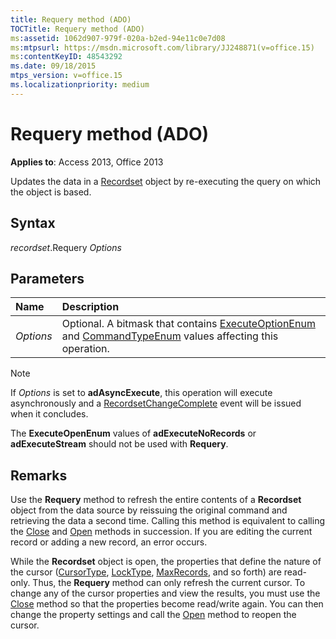 ```yaml
---
title: Requery method (ADO)
TOCTitle: Requery method (ADO)
ms:assetid: 1062d907-979f-020a-b2ed-94e11c0e7d08
ms:mtpsurl: https://msdn.microsoft.com/library/JJ248871(v=office.15)
ms:contentKeyID: 48543292
ms.date: 09/18/2015
mtps_version: v=office.15
ms.localizationpriority: medium
---
```


# Requery method (ADO)

**Applies to**: Access 2013, Office 2013

Updates the data in a [Recordset](recordset-object-ado.md) object by re-executing the query on which the object is based.

## Syntax

*recordset*.Requery *Options*

## Parameters

|Name |Description|
|:----|:----------|
|*Options* |Optional. A bitmask that contains [ExecuteOptionEnum](executeoptionenum.md) and [CommandTypeEnum](commandtypeenum.md) values affecting this operation.|

> [!NOTE]
> If *Options* is set to **adAsyncExecute**, this operation will execute asynchronously and a [RecordsetChangeComplete](willchangerecordset-and-recordsetchangecomplete-events-ado.md) event will be issued when it concludes.

The **ExecuteOpenEnum** values of **adExecuteNoRecords** or **adExecuteStream** should not be used with **Requery**.

## Remarks

Use the **Requery** method to refresh the entire contents of a **Recordset** object from the data source by reissuing the original command and retrieving the data a second time. Calling this method is equivalent to calling the [Close](close-method-ado.md) and [Open](open-method-ado-recordset.md) methods in succession. If you are editing the current record or adding a new record, an error occurs.

While the **Recordset** object is open, the properties that define the nature of the cursor ([CursorType](cursortype-property-ado.md), [LockType](locktype-property-ado.md), [MaxRecords](maxrecords-property-ado.md), and so forth) are read-only. Thus, the **Requery** method can only refresh the current cursor. To change any of the cursor properties and view the results, you must use the [Close](close-method-ado.md) method so that the properties become read/write again. You can then change the property settings and call the [Open](open-method-ado-recordset.md) method to reopen the cursor.

